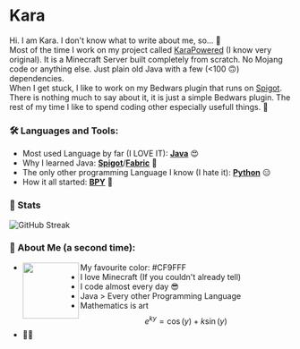 # Kara

Hi. I am Kara. I don't know what to write about me, so... 🥺\
Most of the time I work on my project called [KaraPowered](https://www.github.com/KaraPowered) (I know very original). It is a Minecraft Server built completely from scratch. No Mojang code or anything else. Just plain old Java with a few (<100 🙃) dependencies.\
When I get stuck, I like to work on my Bedwars plugin that runs on [Spigot](https://www.spigotmc.org). There is nothing much to say about it, it is just a simple Bedwars plugin.
The rest of my time I like to spend coding other especially usefull things. 🫠

### 🛠️ Languages and Tools:

* Most used Language by far (I LOVE IT): **[Java](https://www.java.com)** 😍
* Why I learned Java: **[Spigot](https://www.spigotmc.org)**/**[Fabric](https://www.fabricmc.net)** 🤩
* The only other programming Language I know (I hate it): **[Python](https://www.python.org)** 😑
* How it all started: **[BPY](https://docs.blender.org/api/current/index.html)** 🤗

### 💎 Stats

![GitHub Streak](https://streak-stats.demolab.com?user=Kara6432&date_format=j%20M%5B%20Y%5D)

### 🤪 About Me (a second time):

* My favourite color: <img align="left" width="100" height="100" src="https://placehold.co/15x15/CF9FFF/CF9FFF.png"> #CF9FFF
* I love Minecraft (If you couldn't already tell)
* I code almost every day 😎
* Java > Every other Programming Language
* Mathematics is art $$e^{ky}=\cos\left(y\right)+k\sin\left(y\right)$$
* 🏳️‍⚧️

